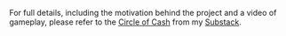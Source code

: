 For full details, including the motivation behind the project and a video of gameplay, please refer to the [Circle of Cash](https://sonnik.substack.com/p/circle-of-cash) from my [Substack](https://sonnik.substack.com/).
